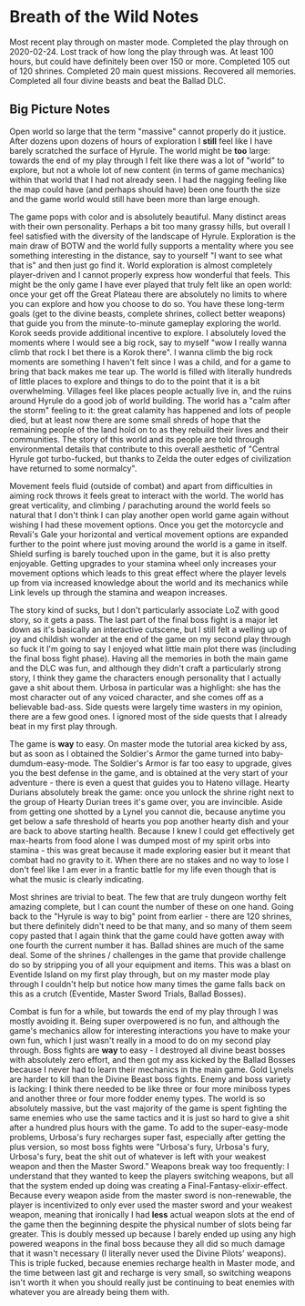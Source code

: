 Breath of the Wild Notes
========================

Most recent play through on master mode.
Completed the play through on 2020-02-24.
Lost track of how long the play through was.
At least 100 hours, but could have definitely been over 150 or more.
Completed 105 out of 120 shrines.
Completed 20 main quest missions.
Recovered all memories.
Completed all four divine beasts and beat the Ballad DLC.

## Big Picture Notes
Open world so large that the term "massive" cannot properly do it justice.
After dozens upon dozens of hours of exploration I **still** feel like I have
barely scratched the surface of Hyrule.
The world might be **too** large: towards the end of my play through I felt like
there was a lot of "world" to explore, but not a whole lot of new content (in
terms of game mechanics) within that world that I had not already seen.
I had the nagging feeling like the map could have (and perhaps should have) been
one fourth the size and the game world would still have been more than large
enough.

The game pops with color and is absolutely beautiful.
Many distinct areas with their own personality.
Perhaps a bit too many grassy hills, but overall I feel satisfied with the
diversity of the landscape of Hyrule.
Exploration is the main draw of BOTW and the world fully supports a mentality
where you see something interesting in the distance, say to yourself "I want to
see what that is" and then just go find it.
World exploration is almost completely player-driven and I cannot properly
express how wonderful that feels.
This might be the only game I have ever played that truly felt like an open
world: once your get off the Great Plateau there are absolutely no limits to
where you can explore and how you choose to do so.
You have these long-term goals (get to the divine beasts, complete shrines,
collect better weapons) that guide you from the minute-to-minute gameplay
exploring the world.
Korok seeds provide additional incentive to explore.
I absolutely loved the moments where I would see a big rock, say to myself "wow
I really wanna climb that rock I bet there is a Korok there".
I wanna climb the big rock moments are something I haven't felt since I was a
child, and for a game to bring that back makes me tear up.
The world is filled with literally hundreds of little places to explore and
things to do to the point that it is a bit overwhelming.
Villages feel like places people actually live in, and the ruins around Hyrule
do a good job of world building.
The world has a "calm after the storm" feeling to it: the great calamity has
happened and lots of people died, but at least now there are some small shreds
of hope that the remaining people of the land hold on to as they rebuild their
lives and their communities.
The story of this world and its people are told through environmental details
that contribute to this overall aesthetic of "Central Hyrule got turbo-fucked,
but thanks to Zelda the outer edges of civilization have returned to some
normalcy".

Movement feels fluid (outside of combat) and apart from difficulties in aiming
rock throws it feels great to interact with the world.
The world has great verticality, and climbing / parachuting around the world
feels so natural that I don't think I can play another open world game again
without wishing I had these movement options.
Once you get the motorcycle and Revali's Gale your horizontal and vertical
movement options are expanded further to the point where just moving around the
world is a game in itself.
Shield surfing is barely touched upon in the game, but it is also pretty
enjoyable.
Getting upgrades to your stamina wheel only increases your movement options
which leads to this great effect where the player levels up from via increased
knowledge about the world and its mechanics while Link levels up through the
stamina and weapon increases.

The story kind of sucks, but I don't particularly associate LoZ with good story,
so it gets a pass.
The last part of the final boss fight is a major let down as it's basically an
interactive cutscene, but I still felt a welling up of joy and childish wonder
at the end of the game on my second play through so fuck it I'm going to say I
enjoyed what little main plot there was (including the final boss fight phase).
Having all the memories in both the main game and the DLC was fun, and although
they didn't craft a particularly strong story, I think they game the characters
enough personality that I actually gave a shit about them.
Urbosa in particular was a highlight: she has the most character out of any
voiced character, and she comes off as a believable bad-ass.
Side quests were largely time wasters in my opinion, there are a few good ones.
I ignored most of the side quests that I already beat in my first play through.

The game is **way** to easy.
On master mode the tutorial area kicked by ass, but as soon as I obtained the
Soldier's Armor the game turned into baby-dumdum-easy-mode.
The Soldier's Armor is far too easy to upgrade, gives you the best defense in
the game, and is obtained at the very start of your adventure - there is even a
quest that guides you to Hateno village.
Hearty Durians absolutely break the game: once you unlock the shrine right next
to the group of Hearty Durian trees it's game over, you are invincible.
Aside from getting one shotted by a Lynel you cannot die, because anytime you
get below a safe threshold of hearts you pop another hearty dish and your are
back to above starting health.
Because I knew I could get effectively get max-hearts from food alone I was
dumped most of my spirit orbs into stamina - this was great because it made
exploring easier but it meant that combat had no gravity to it.
When there are no stakes and no way to lose I don't feel like I am ever in a
frantic battle for my life even though that is what the music is clearly
indicating.

Most shrines are trivial to beat.
The few that are truly dungeon worthy felt amazing complete, but I can count the
number of these on one hand.
Going back to the "Hyrule is way to big" point from earlier - there are 120
shrines, but there definitely didn't need to be that many, and so many of them
seem copy pasted that I again think that the game could have gotten away with
one fourth the current number it has.
Ballad shines are much of the same deal.
Some of the shrines / challenges in the game that provide challenge do so by
stripping you of all your equipment and items.
This was a blast on Eventide Island on my first play through, but on my master
mode play through I couldn't help but notice how many times the game falls
back on this as a crutch (Eventide, Master Sword Trials, Ballad Bosses).

Combat is fun for a while, but towards the end of my play through I was mostly
avoiding it.
Being super overpowered is no fun, and although the game's mechanics allow for
interesting interactions you have to make your own fun, which I just wasn't
really in a mood to do on my second play through.
Boss fights are **way** to easy - I destroyed all divine beast bosses with
absolutely zero effort, and then got my ass kicked by the Ballad Bosses because
I never had to learn their mechanics in the main game.
Gold Lynels are harder to kill than the Divine Beast boss fights.
Enemy and boss variety is lacking: I think there needed to be like three or four
more miniboss types and another three or four more fodder enemy types.
The world is so absolutely massive, but the vast majority of the game is spent
fighting the same enemies who use the same tactics and it is just so hard to
give a shit after a hundred plus hours with the game.
To add to the super-easy-mode problems, Urbosa's fury recharges super fast,
especially after getting the plus version, so most boss fights were "Urbosa's
fury, Urbosa's fury, Urbosa's fury, beat the shit out of whatever is left with
your weakest weapon and then the Master Sword."
Weapons break way too frequently: I understand that they wanted to keep the
players switching weapons, but all that the system ended up doing was creating
a Final-Fantasy-elixir-effect.
Because every weapon aside from the master sword is non-renewable, the player
is incentivized to only ever used the master sword and your weakest weapon,
meaning that ironically I had **less** actual weapon slots at the end of the
game then the beginning despite the physical number of slots being far greater.
This is doubly messed up because I barely ended up using any high powered
weapons in the final boss because they all did so much damage that it wasn't
necessary (I literally never used the Divine Pilots' weapons).
This is triple fucked, because enemies recharge health in Master mode, and the
time between last git and recharge is very small, so switching weapons isn't
worth it when you should really just be continuing to beat enemies with whatever
you are already being them with.
